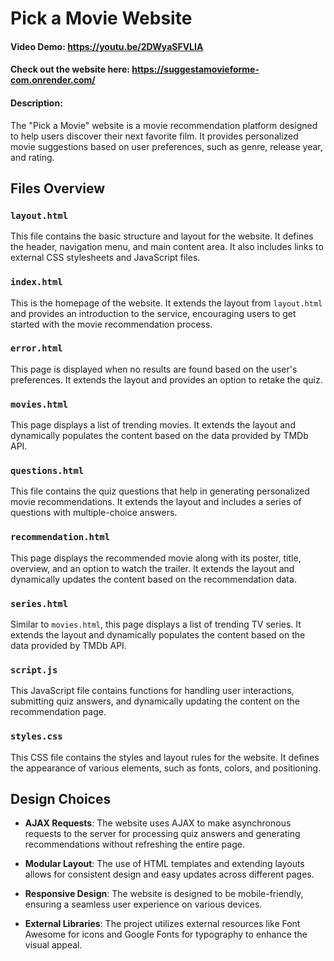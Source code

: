 # Pick a Movie Website

#### Video Demo:  <https://youtu.be/2DWyaSFVLIA>
#### Check out the website here: <https://suggestamovieforme-com.onrender.com/>

#### Description:

The "Pick a Movie" website is a movie recommendation platform designed to help users discover their next favorite film. It provides personalized movie suggestions based on user preferences, such as genre, release year, and rating.

## Files Overview

### `layout.html`

This file contains the basic structure and layout for the website. It defines the header, navigation menu, and main content area. It also includes links to external CSS stylesheets and JavaScript files.

### `index.html`

This is the homepage of the website. It extends the layout from `layout.html` and provides an introduction to the service, encouraging users to get started with the movie recommendation process.

### `error.html`

This page is displayed when no results are found based on the user's preferences. It extends the layout and provides an option to retake the quiz.

### `movies.html`

This page displays a list of trending movies. It extends the layout and dynamically populates the content based on the data provided by TMDb API.

### `questions.html`

This file contains the quiz questions that help in generating personalized movie recommendations. It extends the layout and includes a series of questions with multiple-choice answers.

### `recommendation.html`

This page displays the recommended movie along with its poster, title, overview, and an option to watch the trailer. It extends the layout and dynamically updates the content based on the recommendation data.

### `series.html`

Similar to `movies.html`, this page displays a list of trending TV series. It extends the layout and dynamically populates the content based on the data provided by TMDb API.

### `script.js`

This JavaScript file contains functions for handling user interactions, submitting quiz answers, and dynamically updating the content on the recommendation page.

### `styles.css`

This CSS file contains the styles and layout rules for the website. It defines the appearance of various elements, such as fonts, colors, and positioning.

## Design Choices

- **AJAX Requests**: The website uses AJAX to make asynchronous requests to the server for processing quiz answers and generating recommendations without refreshing the entire page.

- **Modular Layout**: The use of HTML templates and extending layouts allows for consistent design and easy updates across different pages.

- **Responsive Design**: The website is designed to be mobile-friendly, ensuring a seamless user experience on various devices.

- **External Libraries**: The project utilizes external resources like Font Awesome for icons and Google Fonts for typography to enhance the visual appeal.
